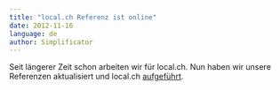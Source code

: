 ```yaml
---
title: "local.ch Referenz ist online"
date: 2012-11-16
language: de
author: Simplificator
---
```


Seit längerer Zeit schon arbeiten wir für local.ch. Nun haben wir unsere Referenzen aktualisiert und local.ch [aufgeführt](/de/referenzen/local/).
